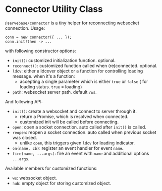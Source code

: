 # Connector Utility Class

`@servebase/connector` is a tiny helper for reconnecting websocket connection. Usage:

    conn = new connector({ ... });
    conn.init!then -> ...

with following constructor options:

 - `init()`: customized initialization function. optional.
 - `reconnect()`: customized function called when (re)connected. optional.
 - `ldcv`: either a ldcover object or a function for controlling loading message. when it's a function:
   - accepting a single parameter which is either `true` or `false` ( for loading status. `true` = loading)
 - `path`: websocket server path. default `/ws`.


And following API:

 - `init()`: create a websocket and connect to server through it.
   - return a Promise, which is resolved when connected.
   - customized init will be called before connecting. 
 - `open`: open a socket connection. auto called after `init()` is called.
 - `reopen`: reopen a socket connection. auto called when previous socket was closed.
   - unlike `open`, this triggers given `ldcv` for loading indicator.
 - `on(name, cb)`: register an event handler for event `name`.
 - `fire(name, ...args)`: fire an event with `name` and additional options `...args`.


Available members for customized functions:

 - `ws`: websocket object.
 - `hub`: empty object for storing customized object.
